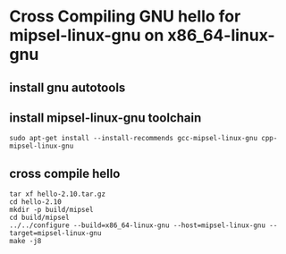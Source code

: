 # Cross Compiling GNU hello for mipsel-linux-gnu on x86\_64-linux-gnu

## install gnu autotools

## install mipsel-linux-gnu toolchain

```
sudo apt-get install --install-recommends gcc-mipsel-linux-gnu cpp-mipsel-linux-gnu
```

## cross compile hello

```
tar xf hello-2.10.tar.gz
cd hello-2.10
mkdir -p build/mipsel
cd build/mipsel
../../configure --build=x86_64-linux-gnu --host=mipsel-linux-gnu --target=mipsel-linux-gnu
make -j8
```

